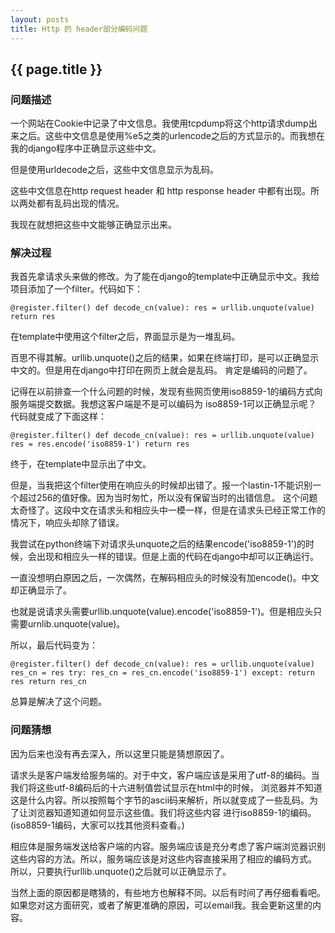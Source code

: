 ```yaml
---
layout: posts 
title: Http 的 header部分编码问题
---
```


## {{ page.title }} ##

### 问题描述 ###

一个网站在Cookie中记录了中文信息。我使用tcpdump将这个http请求dump出来之后。这些中文信息是使用%e5之类的urlencode之后的方式显示的。而我想在我的django程序中正确显示这些中文。

但是使用urldecode之后，这些中文信息显示为乱码。

这些中文信息在http request header 和 http response header 中都有出现。所以两处都有乱码出现的情况。

我现在就想把这些中文能够正确显示出来。

### 解决过程 ###

我首先拿请求头来做的修改。为了能在django的template中正确显示中文。我给项目添加了一个filter。代码如下：

`
@register.filter()
def decode_cn(value):
    res = urllib.unquote(value)
    return res
`

在template中使用这个filter之后，界面显示是为一堆乱码。

百思不得其解。urllib.unquote()之后的结果，如果在终端打印，是可以正确显示中文的。但是用在django中打印在网页上就会是乱码。
肯定是编码的问题了。

记得在以前排查一个什么问题的时候，发现有些网页使用iso8859-1的编码方式向服务端提交数据。我想这客户端是不是可以编码为
iso8859-1可以正确显示呢？ 代码就变成了下面这样：

`
@register.filter()
def decode_cn(value):
    res = urllib.unquote(value)
    res = res.encode('iso8859-1')
    return res
`

终于，在template中显示出了中文。

但是，当我把这个filter使用在响应头的时候却出错了。报一个lastin-1不能识别一个超过256的值好像。因为当时匆忙，所以没有保留当时的出错信息。
这个问题太奇怪了。这段中文在请求头和相应头中一模一样，但是在请求头已经正常工作的情况下，响应头却除了错误。

我尝试在python终端下对请求头unquote之后的结果encode('iso8859-1')的时候，会出现和相应头一样的错误。但是上面的代码在django中却可以正确运行。

一直没想明白原因之后，一次偶然，在解码相应头的时候没有加encode()。中文却正确显示了。

也就是说请求头需要urllib.unquote(value).encode('iso8859-1')。但是相应头只需要urnlib.unquote(value)。

所以，最后代码变为：

`
@register.filter()
def decode_cn(value):
    res = urllib.unquote(value)
    res_cn = res
    try:
	res_cn = res_cn.encode('iso8859-1')
    except:
	return res
    return res_cn
`

总算是解决了这个问题。

### 问题猜想 ###

因为后来也没有再去深入，所以这里只能是猜想原因了。

请求头是客户端发给服务端的。对于中文，客户端应该是采用了utf-8的编码。当我们将这些utf-8编码后的十六进制值尝试显示在html中的时候，
浏览器并不知道这是什么内容。所以按照每个字节的ascii码来解析，所以就变成了一些乱码。为了让浏览器知道知道如何显示这些值。我们将这些内容
进行iso8859-1的编码。(iso8859-1编码，大家可以找其他资料查看。)

相应体是服务端发送给客户端的内容。服务端应该是充分考虑了客户端浏览器识别这些内容的方法。所以，服务端应该是对这些内容直接采用了相应的编码方式。
所以，只要执行urllib.unquote()之后就可以正确显示了。

当然上面的原因都是瞎猜的，有些地方也解释不同。以后有时间了再仔细看看吧。如果您对这方面研究，或者了解更准确的原因，可以email我。我会更新这里的内容。


